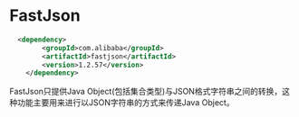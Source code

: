 # FastJson

```xml
  <dependency>
		<groupId>com.alibaba</groupId>
		<artifactId>fastjson</artifactId>
		<version>1.2.57</version>
	</dependency>
```

FastJson只提供Java Object(包括集合类型)与JSON格式字符串之间的转换，这种功能主要用来进行以JSON字符串的方式来传递Java Object。
